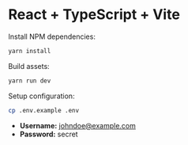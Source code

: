 # React + TypeScript + Vite

Install NPM dependencies:

```sh
yarn install
```

Build assets:

```sh
yarn run dev
```

Setup configuration:

```sh
cp .env.example .env
```

- **Username:** johndoe@example.com
- **Password:** secret